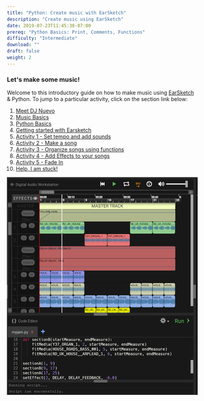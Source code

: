 ```yaml
---
title: "Python: Create music with EarSketch"
description: "Create music using EarSketch"
date: 2019-07-23T11:45:38-07:00
prereq: "Python Basics: Print, Comments, Functions"
difficulty: "Intermediate"
download: ""
draft: false
weight: 2
---
```


### Let's make some music!

Welcome to this introductory guide on how to make music using
[EarSketch](https://en.wikipedia.org/wiki/EarSketch) & Python. To jump to a particular activity, click on the section link below:

1. [Meet DJ Nuevo](1-meet-dj-nuevo)
2. [Music Basics](2-music-basics)
3. [Python Basics](3-python-basics)
4. [Getting started with Earsketch](4-getting-started-earsketch)
5. [Activity 1 - Set tempo and add sounds](5-activity-1-set-tempo-add-sounds)
6. [Activity 2 - Make a song](6-activity-2-make-a-song)
7. [Activity 3 - Organize songs using functions](7-activity-3-organize-songs-using-functions)
8. [Activity 4 - Add Effects to your songs](8-activity-4-add-effects-to-your-songs)
9. [Activity 5 - Fade In](activity-5-fade-in)
10. [Help, I am stuck!](10-help)

![Cannot load image: earsketch-play-overview](img/screenshot-overview.png?classes=border,shadow)
